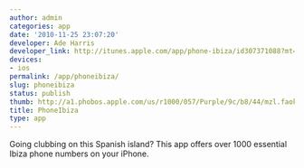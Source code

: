 ```yaml
---
author: admin
categories: app
date: '2010-11-25 23:07:20'
developer: Ade Harris
developer_link: http://itunes.apple.com/app/phone-ibiza/id307371088?mt=8
devices: 
- ios
permalink: /app/phoneibiza/
slug: phoneibiza
status: publish
thumb: http://a1.phobos.apple.com/us/r1000/057/Purple/9c/b8/44/mzl.faokiram.175x175-75.jpg
title: PhoneIbiza
type: app
---
```


Going clubbing on this Spanish island? This app offers over 1000 essential Ibiza phone numbers on your iPhone.